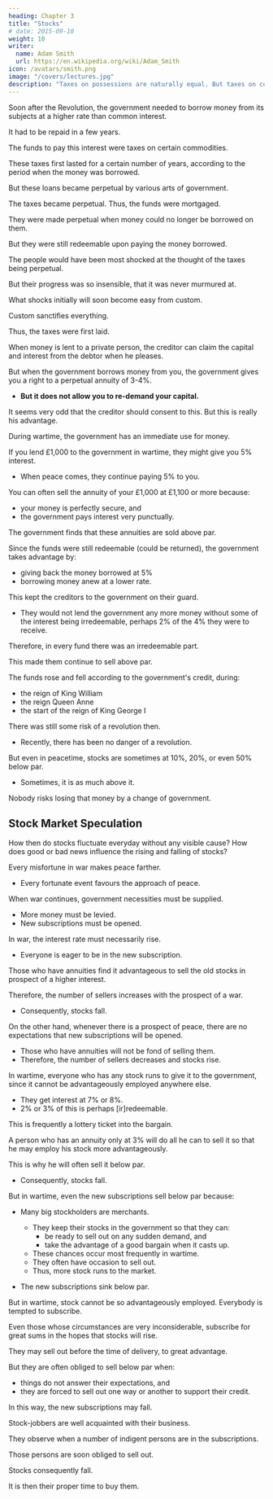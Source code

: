 ```yaml
---
heading: Chapter 3
title: "Stocks"
# date: 2015-09-10
weight: 10
writer:
  name: Adam Smith
  url: https://en.wikipedia.org/wiki/Adam_Smith
icon: /avatars/smith.png
image: "/covers/lectures.jpg"
description: "Taxes on possessions are naturally equal. But taxes on consumptions are naturally unequal"
---
```



Soon after the Revolution, the government needed to borrow money from its subjects at a higher rate than common interest.

It had to be repaid in a few years. 

The funds to pay this interest were taxes on certain commodities.

These taxes first lasted for a certain number of years, according to the period when the money was borrowed.

But these loans became perpetual by various arts of government.

The taxes became perpetual. Thus, the funds were mortgaged.

They were made perpetual when money could no longer be borrowed on them.

But they were still redeemable upon paying the money borrowed.

The people would have been most shocked at the thought of the taxes being perpetual.

But their progress was so insensible, that it was never murmured at.

What shocks initially will soon become easy from custom.

Custom sanctifies everything.

Thus, the taxes were first laid.

When money is lent to a private person, the creditor can claim the capital and interest from the debtor when he pleases.

But when the government borrows money from you, the government gives you a right to a perpetual annuity of 3-4%.
- **But it does not allow you to re-demand your capital.**

It seems very odd that the creditor should consent to this. But this is really his advantage.
 <!-- that his money should never be paid up. -->

During wartime, the government has an immediate use for money.

If you lend £1,000 to the government in wartime, they might give you 5% interest.
- When peace comes, they continue paying 5% to you. 
 <!-- your annuity which you can dispose of. -->

You can often sell the annuity of your £1,000 at £1,100 or more because:
- your money is perfectly secure, and
- the government pays interest very punctually.

The government finds that these annuities are sold above par.

Since the funds were still redeemable (could be returned), the government takes advantage by:
- giving back the money borrowed at 5%
- borrowing money anew at a lower rate.

This kept the creditors to the government on their guard.
<!-- They saw the government's design. -->
- They would not lend the government any more money without some of the interest being irredeemable, perhaps 2% of the 4% they were to receive.

Therefore, in every fund there was an irredeemable part.

This made them continue to sell above par.

The funds rose and fell according to the government's credit, during:
- the reign of King William
- the reign Queen Anne
- the start of the reign of King George I

There was still some risk of a revolution then.
- Recently, there has been no danger of a revolution.

But even in peacetime, stocks are sometimes at 10%, 20%, or even 50% below par.
- Sometimes, it is as much above it.

Nobody risks losing that money by a change of government.


## Stock Market Speculation

How then do stocks fluctuate everyday without any visible cause? How does good or bad news influence the rising and falling of stocks?

Every misfortune in war makes peace farther.
- Every fortunate event favours the approach of peace.

When war continues, government necessities must be supplied.  
- More money must be levied.
- New subscriptions must be opened.

In war, the interest rate must necessarily rise.
- Everyone is eager to be in the new subscription.

Those who have annuities find it advantageous to sell the old stocks in prospect of a higher interest.

Therefore, the number of sellers increases with the prospect of a war.
- Consequently, stocks fall.

On the other hand, whenever there is a prospect of peace, there are no expectations that new subscriptions will be opened.
- Those who have annuities will not be fond of selling them.
- Therefore, the number of sellers decreases and stocks rise.

In wartime, everyone who has any stock runs to give it to the government, since it cannot be advantageously employed anywhere else.
- They get interest at 7% or 8%.
- 2% or 3% of this is perhaps [ir]redeemable.

This is frequently a lottery ticket into the bargain.

A person who has an annuity only at 3% will do all he can to sell it so that he may employ his stock more advantageously.

This is why he will often sell it below par.
- Consequently, stocks fall.

But in wartime, even the new subscriptions sell below par because:

- Many big stockholders are merchants.
  - They keep their stocks in the government so that they can:
    - be ready to sell out on any sudden demand, and
	- take the advantage of a good bargain when it casts up.
  - These chances occur most frequently in wartime.
  - They often have occasion to sell out.
  - Thus, more stock runs to the market.

- The new subscriptions sink below par.

But in wartime, stock cannot be so advantageously employed.
Everybody is tempted to subscribe.

Even those whose circumstances are very inconsiderable, subscribe for great sums in the hopes that stocks will rise.

They may sell out before the time of delivery, to great advantage.

But they are often obliged to sell below par when:
- things do not answer their expectations, and
- they are forced to sell out one way or another to support their credit.

In this way, the new subscriptions may fall.

Stock-jobbers are well acquainted with their business.

They observe when a number of indigent persons are in the subscriptions.

Those persons are soon obliged to sell out.

Stocks consequently fall.

It is then their proper time to buy them.

